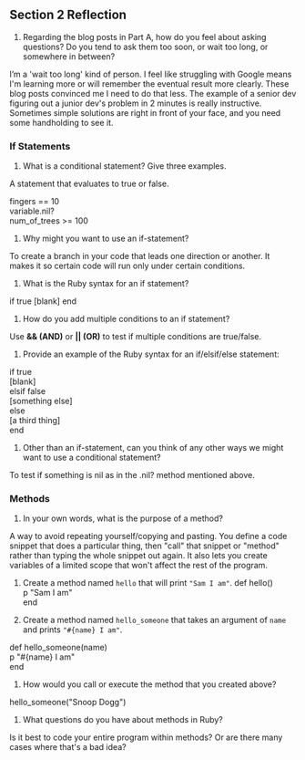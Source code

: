 ## Section 2 Reflection

1. Regarding the blog posts in Part A, how do you feel about asking questions? Do you tend to ask them too soon, or wait too long, or somewhere in between?

I’m a 'wait too long' kind of person. I feel like struggling with Google means I'm learning more or will remember the eventual result more clearly. These blog posts convinced me I need to do that less. The example of a senior dev figuring out a junior dev's problem in 2 minutes is really instructive. Sometimes simple solutions are right in front of your face, and you need some handholding to see it.

### If Statements

1. What is a conditional statement? Give three examples.

A statement that evaluates to true or false.


fingers == 10  
variable.nil?  
num_of_trees >= 100 


1. Why might you want to use an if-statement?

To create a branch in your code that leads one direction or another. It makes it so certain code will run only under certain conditions.

1. What is the Ruby syntax for an if statement?

if true 
 [blank] 
end 

1. How do you add multiple conditions to an if statement?

Use **&& (AND)** or **|| (OR)** to test if multiple conditions are true/false.

1. Provide an example of the Ruby syntax for an if/elsif/else statement:

if true  
  [blank]  
elsif false  
  [something else]  
else  
  [a third thing]  
end  

1. Other than an if-statement, can you think of any other ways we might want to use a conditional statement?

To test if something is nil as in the .nil? method mentioned above.

### Methods

1. In your own words, what is the purpose of a method?

A way to avoid repeating yourself/copying and pasting. You define a code snippet that does a particular thing, then "call" that snippet or "method" rather than typing the whole snippet out again. It also lets you create variables of a limited scope that won't affect the rest of the program.

1. Create a method named `hello` that will print `"Sam I am"`.
def hello()  
  p "Sam I am"  
end  

1. Create a method named `hello_someone` that takes an argument of `name` and prints `"#{name} I am"`.

def hello_someone(name)  
  p "#{name} I am"  
end  

1. How would you call or execute the method that you created above?

hello_someone("Snoop Dogg")

1. What questions do you have about methods in Ruby?

Is it best to code your entire program within methods? Or are there many cases where that's a bad idea?
